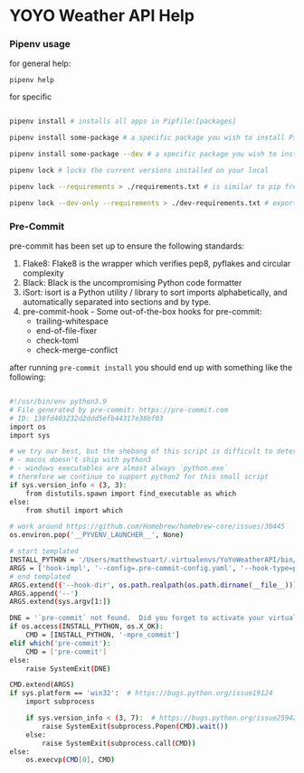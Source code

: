 # YOYO Weather API Help

### Pipenv usage

for general help:

`pipenv help`

for specific

```bash

pipenv install # installs all apps in Pipfile:[packages]

pipenv install some-package # a specific package you wish to install Pipfile:[packages]

pipenv install some-package --dev # a specific package you wish to install but only used in development Pipfile:[dev-packages]

pipenv lock # locks the current versions installed on your local

pipenv lock --requirements > ./requirements.txt # is similar to pip freeze > requirements.txt but only uses the app packages not dev-packages Pipfile:[packages]

pipenv lock --dev-only --requirements > ./dev-requirements.txt # exports only dev packages Pipfile:[dev-packages]

```

### Pre-Commit

pre-commit has been set up to ensure the following standards:

1. Flake8: Flake8 is the wrapper which verifies pep8, pyflakes and circular complexity
2. Black: Black is the uncompromising Python code formatter
3. iSort: isort is a Python utility / library to sort imports alphabetically, and automatically separated into sections and by type.
4. pre-commit-hook - Some out-of-the-box hooks for pre-commit:
    - trailing-whitespace
    - end-of-file-fixer
    - check-toml
    - check-merge-conflict

after running `pre-commit install` you should end up with something like the following:

```bash

#!/usr/bin/env python3.9
# File generated by pre-commit: https://pre-commit.com
# ID: 138fd403232d2ddd5efb44317e38bf03
import os
import sys

# we try our best, but the shebang of this script is difficult to determine:
# - macos doesn't ship with python3
# - windows executables are almost always `python.exe`
# therefore we continue to support python2 for this small script
if sys.version_info < (3, 3):
    from distutils.spawn import find_executable as which
else:
    from shutil import which

# work around https://github.com/Homebrew/homebrew-core/issues/30445
os.environ.pop('__PYVENV_LAUNCHER__', None)

# start templated
INSTALL_PYTHON = '/Users/matthewstuart/.virtualenvs/YoYoWeatherAPI/bin/python'
ARGS = ['hook-impl', '--config=.pre-commit-config.yaml', '--hook-type=pre-commit']
# end templated
ARGS.extend(('--hook-dir', os.path.realpath(os.path.dirname(__file__))))
ARGS.append('--')
ARGS.extend(sys.argv[1:])

DNE = '`pre-commit` not found.  Did you forget to activate your virtualenv?'
if os.access(INSTALL_PYTHON, os.X_OK):
    CMD = [INSTALL_PYTHON, '-mpre_commit']
elif which('pre-commit'):
    CMD = ['pre-commit']
else:
    raise SystemExit(DNE)

CMD.extend(ARGS)
if sys.platform == 'win32':  # https://bugs.python.org/issue19124
    import subprocess

    if sys.version_info < (3, 7):  # https://bugs.python.org/issue25942
        raise SystemExit(subprocess.Popen(CMD).wait())
    else:
        raise SystemExit(subprocess.call(CMD))
else:
    os.execvp(CMD[0], CMD)


```
